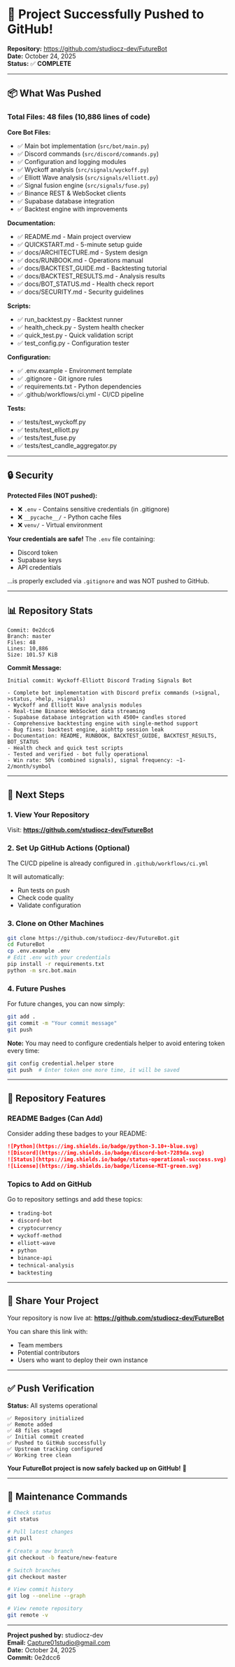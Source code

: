 # 🎉 Project Successfully Pushed to GitHub!

**Repository:** https://github.com/studiocz-dev/FutureBot  
**Date:** October 24, 2025  
**Status:** ✅ **COMPLETE**

---

## 📦 What Was Pushed

### Total Files: 48 files (10,886 lines of code)

**Core Bot Files:**
- ✅ Main bot implementation (`src/bot/main.py`)
- ✅ Discord commands (`src/discord/commands.py`)
- ✅ Configuration and logging modules
- ✅ Wyckoff analysis (`src/signals/wyckoff.py`)
- ✅ Elliott Wave analysis (`src/signals/elliott.py`)
- ✅ Signal fusion engine (`src/signals/fuse.py`)
- ✅ Binance REST & WebSocket clients
- ✅ Supabase database integration
- ✅ Backtest engine with improvements

**Documentation:**
- ✅ README.md - Main project overview
- ✅ QUICKSTART.md - 5-minute setup guide
- ✅ docs/ARCHITECTURE.md - System design
- ✅ docs/RUNBOOK.md - Operations manual
- ✅ docs/BACKTEST_GUIDE.md - Backtesting tutorial
- ✅ docs/BACKTEST_RESULTS.md - Analysis results
- ✅ docs/BOT_STATUS.md - Health check report
- ✅ docs/SECURITY.md - Security guidelines

**Scripts:**
- ✅ run_backtest.py - Backtest runner
- ✅ health_check.py - System health checker
- ✅ quick_test.py - Quick validation script
- ✅ test_config.py - Configuration tester

**Configuration:**
- ✅ .env.example - Environment template
- ✅ .gitignore - Git ignore rules
- ✅ requirements.txt - Python dependencies
- ✅ .github/workflows/ci.yml - CI/CD pipeline

**Tests:**
- ✅ tests/test_wyckoff.py
- ✅ tests/test_elliott.py
- ✅ tests/test_fuse.py
- ✅ tests/test_candle_aggregator.py

---

## 🔒 Security

**Protected Files (NOT pushed):**
- ❌ `.env` - Contains sensitive credentials (in .gitignore)
- ❌ `__pycache__/` - Python cache files
- ❌ `venv/` - Virtual environment

**Your credentials are safe!** The `.env` file containing:
- Discord token
- Supabase keys
- API credentials

...is properly excluded via `.gitignore` and was NOT pushed to GitHub.

---

## 📊 Repository Stats

```
Commit: 0e2dcc6
Branch: master
Files: 48
Lines: 10,886
Size: 101.57 KiB
```

**Commit Message:**
```
Initial commit: Wyckoff-Elliott Discord Trading Signals Bot

- Complete bot implementation with Discord prefix commands (>signal, >status, >help, >signals)
- Wyckoff and Elliott Wave analysis modules
- Real-time Binance WebSocket data streaming
- Supabase database integration with 4500+ candles stored
- Comprehensive backtesting engine with single-method support
- Bug fixes: backtest engine, aiohttp session leak
- Documentation: README, RUNBOOK, BACKTEST_GUIDE, BACKTEST_RESULTS, BOT_STATUS
- Health check and quick test scripts
- Tested and verified - bot fully operational
- Win rate: 50% (combined signals), signal frequency: ~1-2/month/symbol
```

---

## 🔗 Next Steps

### 1. View Your Repository
Visit: **https://github.com/studiocz-dev/FutureBot**

### 2. Set Up GitHub Actions (Optional)
The CI/CD pipeline is already configured in `.github/workflows/ci.yml`

It will automatically:
- Run tests on push
- Check code quality
- Validate configuration

### 3. Clone on Other Machines
```bash
git clone https://github.com/studiocz-dev/FutureBot.git
cd FutureBot
cp .env.example .env
# Edit .env with your credentials
pip install -r requirements.txt
python -m src.bot.main
```

### 4. Future Pushes
For future changes, you can now simply:
```bash
git add .
git commit -m "Your commit message"
git push
```

**Note:** You may need to configure credentials helper to avoid entering token every time:
```bash
git config credential.helper store
git push  # Enter token one more time, it will be saved
```

---

## 🎯 Repository Features

### README Badges (Can Add)
Consider adding these badges to your README:

```markdown
![Python](https://img.shields.io/badge/python-3.10+-blue.svg)
![Discord](https://img.shields.io/badge/discord-bot-7289da.svg)
![Status](https://img.shields.io/badge/status-operational-success.svg)
![License](https://img.shields.io/badge/license-MIT-green.svg)
```

### Topics to Add on GitHub
Go to repository settings and add these topics:
- `trading-bot`
- `discord-bot`
- `cryptocurrency`
- `wyckoff-method`
- `elliott-wave`
- `python`
- `binance-api`
- `technical-analysis`
- `backtesting`

---

## 📱 Share Your Project

Your repository is now live at:
**https://github.com/studiocz-dev/FutureBot**

You can share this link with:
- Team members
- Potential contributors
- Users who want to deploy their own instance

---

## ✅ Push Verification

**Status:** All systems operational

```
✅ Repository initialized
✅ Remote added
✅ 48 files staged
✅ Initial commit created
✅ Pushed to GitHub successfully
✅ Upstream tracking configured
✅ Working tree clean
```

**Your FutureBot project is now safely backed up on GitHub!** 🚀

---

## 🔧 Maintenance Commands

```bash
# Check status
git status

# Pull latest changes
git pull

# Create a new branch
git checkout -b feature/new-feature

# Switch branches
git checkout master

# View commit history
git log --oneline --graph

# View remote repository
git remote -v
```

---

**Project pushed by:** studiocz-dev  
**Email:** Capture01studio@gmail.com  
**Date:** October 24, 2025  
**Commit:** 0e2dcc6
